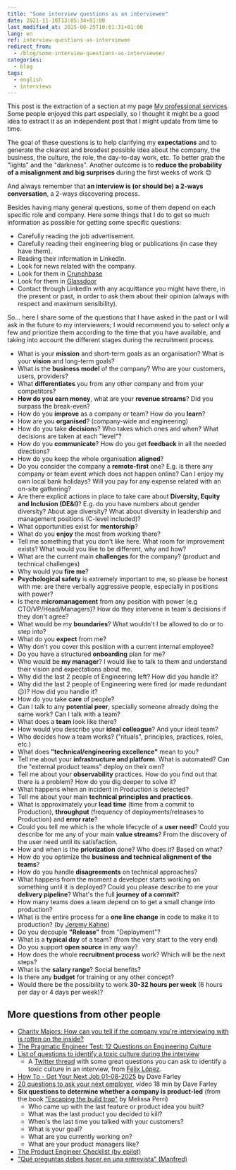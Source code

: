 ```yaml
---
title: "Some interview questions as an interviewee"
date: 2021-11-10T13:05:34+01:00
last_modified_at: 2025-08-25T10:01:31+01:00
lang: en
ref: interview-questions-as-interviewee
redirect_from:
  - /blog/some-interview-questions-as-interviewee/
categories:
  - blog
tags:
  - english
  - interviews
---
```


This post is the extraction of a section at my page [My professional services](../../my-professional-services).
Some people enjoyed this part especially, so I thought it might be a good idea to extract it as an independent post that I might update from time to time.

The goal of these questions is to help clarifying my **expectations** and to generate the clearest and broadest possible idea about the company, the business, the culture, the role, the day-to-day work, etc. To better grab the "lights" and the "darkness". Another outcome is to **reduce the probability of a misalignment and big surprises** during the first weeks of work 😊

And always remember that **an interview is (or should be) a 2-ways conversation**, a 2-ways discovering process.

Besides having many general questions, some of them depend on each specific role and company. Here some things that I do to get so much information as possible for getting some specific questions:

- Carefully reading the job advertisement.
- Carefully reading their engineering blog or publications (in case they have them).
- Reading their information in LinkedIn.
- Look for news related with the company.
- Look for them in [Crunchbase](https://www.crunchbase.com/)
- Look for them in [Glassdoor](https://www.glassdoor.com/index.htm)
- Contact through LinkedIn with any acquittance you might have there, in the present or past, in order to ask them about their opinion (always with respect and maximum sensibility).

So... here I share some of the questions that I have asked in the past or I will ask in the future to my interviewers; I would recommend you to select only a few and prioritize them according to the time that you have available, and taking into account the different stages during the recruitment process.

- What is your **mission** and short-term goals as an organisation? What is your **vision** and long-term goals?
- What is the **business model** of the company? Who are your customers, users, providers?
- What **differentiates** you from any other company and from your competitors?
- **How do you earn money**, what are your **revenue streams**? Did you surpass the break-even?
- How do you **improve** as a company or team? How do you **learn**?
- How are you **organised**? (company-wide and engineering)
- How do you take **decision**s? Who takes which ones and when? What decisions are taken at each "level"?
- How do you **communicate**? How do you get **feedback** in all the needed directions?
- How do you keep the whole organisation **aligned**?
- Do you consider the company a **remote-first** one? E.g. is there any company or team event which does not happen online? Can I enjoy my own local bank holidays? Will you pay for any expense related with an on-site gathering?
- Are there explicit actions in place to take care about **Diversity, Equity and Inclusion (DE&I)**? E.g. do you have numbers about gender diversity? About age diversity? What about diversity in leadership and management positions (C-level included)?
- What opportunities exist for **mentorship**?
- What do you **enjoy** the most from working there?
- Tell me something that you don't like here. What room for improvement exists? What would you like to be different, why and how?
- What are the current main **challenges** for the company? (product and technical challenges)
- Why would you **fire me**?
- **Psychological safety** is extremely important to me, so please be honest with me: are there verbally aggressive people, especially in positions with power?
- Is there **micromanagement** from any position with power (e.g CTO/VP/Head/Managers)? How do they intervene in team's decisions if they don't agree?
- What would be my **boundaries**? What wouldn't I be allowed to do or to step into?
- What do you **expect** from me?
- Why don't you cover this position with a current internal employee?
- Do you have a structured **onboarding** plan for me?
- Who would be **my manager**? I would like to talk to them and understand their vision and expectations about me.
- Why did the last 2 people of Engineering left? How did you handle it?
- Why did the last 2 people of Engineering were fired (or made redundant 😉)? How did you handle it?
- How do you take **care** of people?
- Can I talk to any **potential peer**, specially someone already doing the same work? Can I talk with a team?
- What does a **team** look like there?
- How would you describe your **ideal colleague**? And your ideal team?
- Who decides how a team works? ("rituals", principles, practices, roles, etc.)
- What does **"technical/engineering excellence"** mean to you?
- Tell me about your **infrastructure and platform**. What is automated? Can the "external product teams" deploy on their own?
- Tell me about your **observability** practices. How do you find out that there is a problem? How do you dig deeper to solve it?
- What happens when an incident in Production is detected?
- Tell me about your main **technical principles and practices**.
- What is approximately your **lead time** (time from a commit to Production), **throughput** (frequency of deployments/releases to Production) and **error rate**?
- Could you tell me which is the whole lifecycle of a **user need**? Could you describe for me any of your main **value streams**? From the discovery of the user need until its satisfaction.
- How and when is the **priorization** done? Who does it? Based on what?
- How do you optimize the **business and technical alignment of the teams**?
- How do you handle **disagreements** on technical approaches?
- What happens from the moment a developer starts working on something until it is deployed? Could you please describe to me your **delivery pipeline**? What's the full **journey of a commit**?
- How many teams does a team depend on to get a small change into production?
- What is the entire process for a **one line change** in code to make it to production? (by [Jeremy Kahne](https://twitter.com/jeremykahne/status/1469416655168196620))
- Do you decouple **"Release"** from "Deployment"?
- What is a **typical day** of a team? (from the very start to the very end)
- Do you support **open source** in any way?
- How does the whole **recruitment process** work? Which will be the next steps?
- What is the **salary range**? Social benefits?
- Is there any **budget** for training or any other concept?
- Would there be the possibility to work **30-32 hours per week** (6 hours per day or 4 days per week)?

## More questions from other people

- [Charity Majors: How can you tell if the company you're interviewing with is rotten on the inside?](https://charity.wtf/2022/01/29/how-can-you-tell-if-the-company-youre-interviewing-with-is-rotten-on-the-inside/)
- [The Pragmatic Engineer Test: 12 Questions on Engineering Culture](https://blog.pragmaticengineer.com/pragmatic-engineer-test/)
- [List of questions to identify a toxic culture during the interview](https://flopezluis.medium.com/list-of-questions-to-identify-a-toxic-culture-during-the-interview-ba751cd0bf13)
  - A [Twitter thread](https://twitter.com/flopezluis/status/1463482536185716738) with some great questions you can ask to identify a toxic culture in an interview, from [Félix López](https://es.linkedin.com/in/flopezluis).
- [How To - Get Your Next Job 01-08-2025](https://continuous-delivery.co.uk/downloads/How%20To%20-%20Get%20Your%20Next%20Job%2008-01-2025.pdf) by Dave Farley
- [20 questions to ask your next employer](https://youtu.be/2Afk9KVEgpE), video 18 min by Dave Farley
- **Six questions to determine whether a company is product-led** (from the book ["Escaping the build trap"](https://www.oreilly.com/library/view/escaping-the-build/9781491973783/) by Melissa Perri)
  - Who came up with the last feature or product idea you built?
  - What was the last product you decided to kill?
  - When's the last time you talked with your customers?
  - What is your goal?
  - What are you currently working on?
  - What are your product managers like?
- [The Product Engineer Checklist (by epilot)](https://dev.to/epilot/the-product-engineer-checklist-469d)  
- ["Qué preguntas debes hacer en una entrevista" (Manfred)](https://www.getmanfred.com/blog/que-preguntas-debes-hacer-en-una-entrevista)